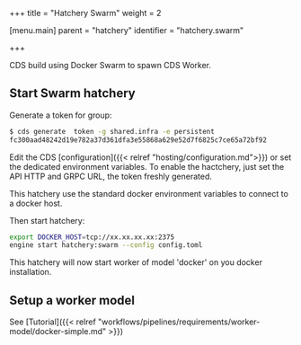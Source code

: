 +++
title = "Hatchery Swarm"
weight = 2

[menu.main]
parent = "hatchery"
identifier = "hatchery.swarm"

+++

CDS build using Docker Swarm to spawn CDS Worker.

## Start Swarm hatchery

Generate a token for group:

```bash
$ cds generate  token -g shared.infra -e persistent
fc300aad48242d19e782a37d361dfa3e55868a629e52d7f6825c7ce65a72bf92
```

Edit the CDS [configuration]({{< relref "hosting/configuration.md">}}) or set the dedicated environment variables. To enable the hactchery, just set the API HTTP and GRPC URL, the token freshly generated.

This hatchery use the standard docker environment variables to connect to a docker host.

Then start hatchery:

```bash
export DOCKER_HOST=tcp://xx.xx.xx.xx:2375
engine start hatchery:swarm --config config.toml
```

This hatchery will now start worker of model 'docker' on you docker installation.

## Setup a worker model

See [Tutorial]({{< relref "workflows/pipelines/requirements/worker-model/docker-simple.md" >}})
